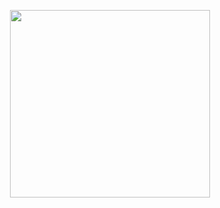 <!-- ![Arman's GitHub Stats](https://github-readme-stats.vercel.app/api?&username=seVenVo1d&hide_border=true&title_color=ffffff&text_color=d6d6d6&border_radius=8&show_icons=true&icon_color=FAC8C7&bg_color=0,c33764,1d2671&count_private=true&include_all_commits=true) -->

<p align="center">
  <img src="https://i.pinimg.com/originals/a4/2f/89/a42f899fd2afbd78953ead96b0126df8.gif" width="320" height="300">
</p>
